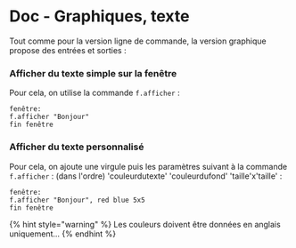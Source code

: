 # Doc - Graphiques, texte

Tout comme pour la version ligne de commande, la version graphique propose des entrées et sorties :&#x20;

### Afficher du texte simple sur la fenêtre

Pour cela, on utilise la commande `f.afficher` :&#x20;

```
fenêtre:
f.afficher "Bonjour"
fin fenêtre
```

### Afficher du texte personnalisé

Pour cela, on ajoute une virgule puis les paramètres suivant à la commande `f.afficher` : (dans l'ordre) 'couleurdutexte' 'couleurdufond' 'taille'x'taille' :&#x20;

```
fenêtre:
f.afficher "Bonjour", red blue 5x5
fin fenêtre
```

{% hint style="warning" %}
Les couleurs doivent être données en anglais uniquement...
{% endhint %}

